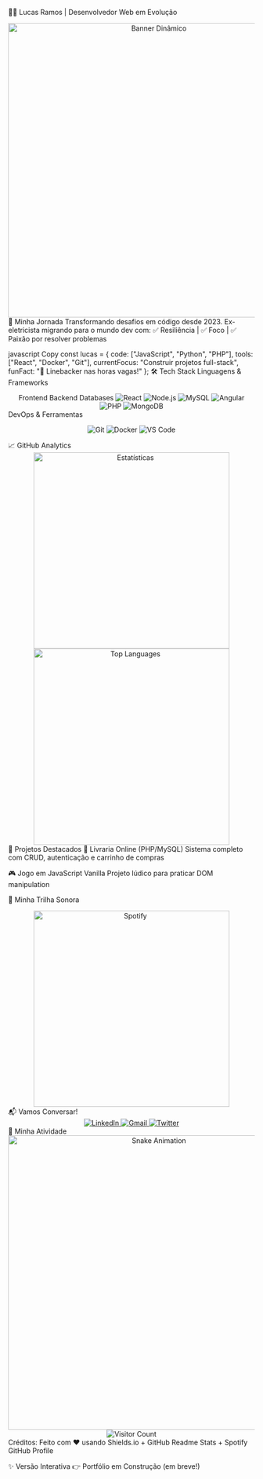 👨‍💻 Lucas Ramos | Desenvolvedor Web em Evolução
<div align="center"> <img src="https://media.giphy.com/media/v1.Y2lkPTc5MGI3NjExcDlwY2V6d2V6Y2F1bWJ0dGJ4Z3B5eHh4eWx0ZzZ6dHk1dGJmZyZlcD12MV9pbnRlcm5hbF9naWZfYnlfaWQmY3Q9Zw/xT5LMHxhOfscxPfIfm/giphy.gif" alt="Banner Dinâmico" width="600"> </div>
🚀 Minha Jornada
Transformando desafios em código desde 2023.
Ex-eletricista migrando para o mundo dev com:
✅ Resiliência | ✅ Foco | ✅ Paixão por resolver problemas

javascript
Copy
const lucas = {
  code: ["JavaScript", "Python", "PHP"],
  tools: ["React", "Docker", "Git"],
  currentFocus: "Construir projetos full-stack",
  funFact: "🏈 Linebacker nas horas vagas!"
};
🛠 Tech Stack
Linguagens & Frameworks
<div align="center">
Frontend	Backend	Databases
<img src="https://img.shields.io/badge/React-20232A?style=for-the-badge&logo=react&logoColor=61DAFB" alt="React">	<img src="https://img.shields.io/badge/Node.js-43853D?style=for-the-badge&logo=node.js&logoColor=white" alt="Node.js">	<img src="https://img.shields.io/badge/MySQL-005C84?style=for-the-badge&logo=mysql&logoColor=white" alt="MySQL">
<img src="https://img.shields.io/badge/Angular-DD0031?style=for-the-badge&logo=angular&logoColor=white" alt="Angular">	<img src="https://img.shields.io/badge/PHP-777BB4?style=for-the-badge&logo=php&logoColor=white" alt="PHP">	<img src="https://img.shields.io/badge/MongoDB-4EA94B?style=for-the-badge&logo=mongodb&logoColor=white" alt="MongoDB">
</div>
DevOps & Ferramentas
<p align="center"> <img src="https://img.shields.io/badge/Git-F05032?style=for-the-badge&logo=git&logoColor=white" alt="Git"> <img src="https://img.shields.io/badge/Docker-2496ED?style=for-the-badge&logo=docker&logoColor=white" alt="Docker"> <img src="https://img.shields.io/badge/VS_Code-007ACC?style=for-the-badge&logo=visual-studio-code&logoColor=white" alt="VS Code"> </p>
📈 GitHub Analytics
<div align="center"> <img src="https://github-readme-stats.vercel.app/api?username=srloga&show_icons=true&theme=radical&hide_border=true" alt="Estatísticas" width="400"> <img src="https://github-readme-stats.vercel.app/api/top-langs/?username=srloga&layout=compact&theme=radical&hide_border=true" alt="Top Languages" width="400"> </div>
🌟 Projetos Destacados
🛒 Livraria Online (PHP/MySQL)
Sistema completo com CRUD, autenticação e carrinho de compras

🎮 Jogo em JavaScript Vanilla
Projeto lúdico para praticar DOM manipulation

🎵 Minha Trilha Sonora
<div align="center"> <img src="https://spotify-github-profile.vercel.app/api/view?uid=22zhgaqbewm6pks5j5nuj2l&cover_image=true&theme=novatorem" alt="Spotify" width="400"> </div>
📬 Vamos Conversar!
<div align="center"> <a href="https://linkedin.com/in/lucas-ramos-loga"> <img src="https://img.shields.io/badge/LinkedIn-0077B5?style=for-the-badge&logo=linkedin&logoColor=white" alt="LinkedIn"> </a> <a href="mailto:seuemail@gmail.com"> <img src="https://img.shields.io/badge/Gmail-D14836?style=for-the-badge&logo=gmail&logoColor=white" alt="Gmail"> </a> <a href="https://twitter.com/sr_loga"> <img src="https://img.shields.io/badge/Twitter-1DA1F2?style=for-the-badge&logo=twitter&logoColor=white" alt="Twitter"> </a> </div>
🐍 Minha Atividade
<div align="center"> <img src="https://raw.githubusercontent.com/srloga/srloga/output/github-contribution-grid-snake.svg" alt="Snake Animation" width="600"> </div><div align="center"> <img src="https://komarev.com/ghpvc/?username=srloga&color=blueviolet&style=flat" alt="Visitor Count"> </div>
Créditos: Feito com ❤️ usando Shields.io + GitHub Readme Stats + Spotify GitHub Profile

✨ Versão Interativa
👉 Portfólio em Construção (em breve!)
